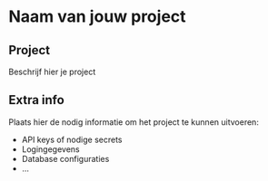# Naam van jouw project

## Project
Beschrijf hier je project

## Extra info
Plaats hier de nodig informatie om het
project te kunnen uitvoeren:

- API keys of nodige secrets
- Logingegevens
- Database configuraties
- ...
